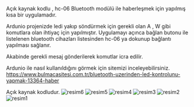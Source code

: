 Açık kaynak kodlu , hc-06 Bluetooth modülü ile haberleşmek için yapılmış kısa bir uygulamadır. 
 
Ardunio projenizde ledi yakıp söndürmek için gerekli olan A , W gibi komutlara olan ihtiyaç için yapılmıştır.
Uygulamayı açınca bağlan butonu ile listelenen bluetooth cihazları listesinden hc-06 ya dokunup bağlantı yapılması sağlanır. 

Akabinde gerekli mesaj gönderilerek komutlar icra edilir. 
 
Ardunio ile nasıl kullanıldığını görmek için sitemizi inceleyebilirsiniz. https://www.bulmacasitesi.com.tr/bluetooth-uzerinden-led-kontrolunu-yapmak-13364-haber
  
Açık kaynak kodludur. 
![resim6](https://github.com/user-attachments/assets/5d95fcb6-febb-4286-abb2-0d0153ea3c21)
![resim5](https://github.com/user-attachments/assets/82ed7944-37aa-4472-80bf-54d334d2f4d2)
![resim4](https://github.com/user-attachments/assets/06de0306-df17-48d5-a2e5-8c94d6b04320)
![resim3](https://github.com/user-attachments/assets/49e03970-5721-4de6-a252-578f3fa26e6d)
![resim2](https://github.com/user-attachments/assets/ddf97cc0-1357-40a6-b97f-7c996964f240)
![resim1](https://github.com/user-attachments/assets/d2e51c32-f53e-460a-876b-296c321de465)


